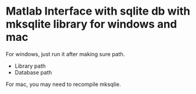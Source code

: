 # Matlab Interface with sqlite db with mksqlite library for windows and mac

For windows, just run it after making sure path.

* Library path
* Database path

For mac, you may need to recompile mksqlie.
